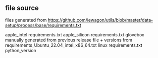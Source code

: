 
## file source

files generated from https://github.com/lewagon/utils/blob/master/data-setup/process/base/requirements.txt

apple_intel         requirements.txt
apple_silicon       requirements.txt
glovebox            manually generated from previous release file + versions from requirements_Ubuntu_22.04_intel_x86_64.txt
linux               requirements.txt
python_version
